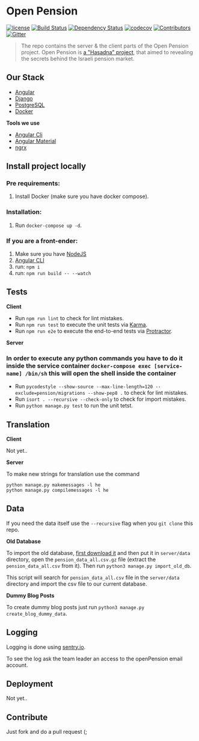 # Open Pension

[![license][license-image]][license-url] [![Build Status][travis-image]][travis-url] [![Dependency Status][dependency-image]][dependency-url] [![codecov][codecov-image]][codecov-url] [![Contributors][contributors-image]][contributors-url] [![Gitter][gitter-image]][gitter-url]

> The repo contains the server & the client parts of the Open Pension project.
Open Pension is [a "Hasadna" project](http://www.hasadna.org.il/), that aimed to revealing the secrets behind the Israeli pension market.

## Our Stack

  * [Angular](https://angular.io/)
  * [Django](https://www.djangoproject.com/)
  * [PostgreSQL](http://www.postgresql.org/)
  * [Docker](https://www.docker.com/)

**Tools we use**

  * [Angular Cli](https://github.com/angular/angular-cli)
  * [Angular Material](https://material.angular.io/)
  * [ngrx](https://github.com/ngrx)

## Install project locally

### Pre requirements:

  1. Install Docker (make sure you have docker compose).

### Installation:

  1. Run `docker-compose up -d`.

### If you are a front-ender:

  1. Make sure you have [NodeJS](nodejs.org)
  2. [Angular CLI](https://github.com/angular/angular-cli)
  3. run: `npm i`
  4. run: `npm run build -- --watch`


## Tests

**Client**

  * Run `npm run lint` to check for lint mistakes.
  * Run `npm run test` to execute the unit tests via [Karma](https://karma-runner.github.io).
  * Run `npm run e2e` to execute the end-to-end tests via [Protractor](http://www.protractortest.org/).

**Server**

### In order to execute any python commands you have to do it inside the service container `docker-compose exec [service-name] /bin/sh` this will open the shell inside the container

  * Run `pycodestyle --show-source --max-line-length=120 --exclude=pension/migrations --show-pep8 .` to check for lint mistakes.
  * Run `isort . --recursive --check-only` to check for import mistakes.
  * Run `python manage.py test` to run the unit tetst.

## Translation

**Client**

Not yet..

**Server**

To make new strings for translation use the command

```
python manage.py makemessages -l he
python manage.py compilemessages -l he
```

## Data

If you need the data itself use the `--recursive` flag when you `git clone` this repo.

**Old Database**

To import the old database, [first download it](https://drive.google.com/file/d/1iMbWcn1rEbaO9YpVSaOSq2f0qkKnbTOw/view?usp=sharing) and then put it in `server/data` directory, open the `pension_data_all.csv.gz` file (extract the `pension_data_all.csv` from it). Then run `python3 manage.py import_old_db`.

This script will search for `pension_data_all.csv` file in the `server/data` directory and import the csv file to our current database.

**Dummy Blog Posts**

To create dummy blog posts just run `python3 manage.py create_blog_dummy_data`.

## Logging

Logging is done using [sentry.io](https://sentry.io/hasadna).

To see the log ask the team leader an access to the openPension email account.

## Deployment

Not yet..

## Contribute

Just fork and do a pull request (;

[license-image]: https://img.shields.io/badge/license-MIT-blue.svg
[license-url]: https://github.com/hasadna/open_pension/blob/master/LICENSE
[travis-image]: https://travis-ci.org/hasadna/open_pension.svg?branch=master
[travis-url]: https://travis-ci.org/hasadna/open_pension
[dependency-image]: https://dependencyci.com/github/hasadna/open_pension/badge
[dependency-url]: https://dependencyci.com/github/hasadna/open_pension
[codecov-image]: https://codecov.io/gh/hasadna/open_pension/branch/master/graph/badge.svg
[codecov-url]: https://codecov.io/gh/hasadna/open_pension
[gitter-image]: https://img.shields.io/badge/Gitter-Join_the_chat_%E2%86%92-00d06f.svg
[gitter-url]: https://gitter.im/open-pension/Lobby?utm_source=badge&utm_medium=badge&utm_campaign=pr-badge&utm_content=badge
[contributors-image]: https://img.shields.io/github/contributors/hasadna/open_pension.svg
[contributors-url]: https://github.com/hasadna/open_pension/graphs/contributors
